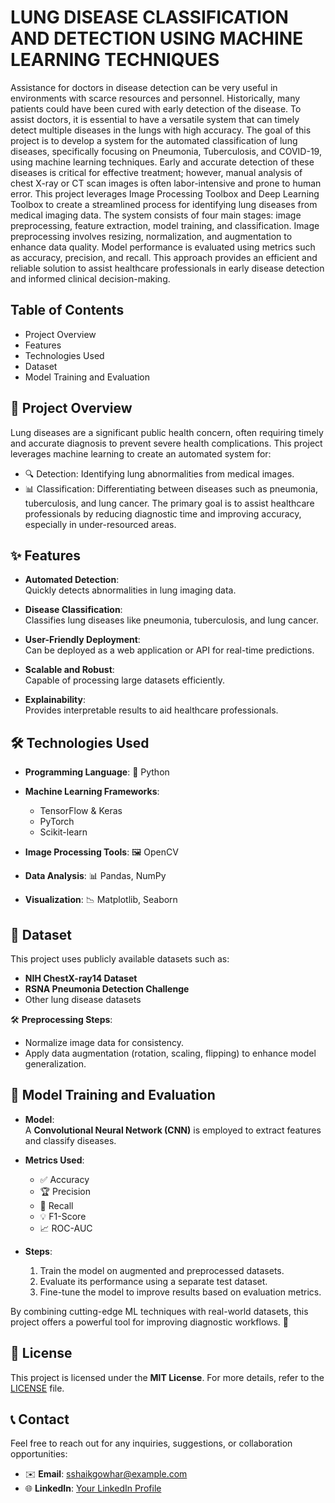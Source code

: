# LUNG DISEASE CLASSIFICATION AND DETECTION USING MACHINE LEARNING TECHNIQUES 
Assistance for doctors in disease detection can be very useful in environments with scarce resources and personnel. Historically, many patients could have been cured with early detection of the disease. 
To assist doctors, it is essential to have a versatile system that can timely detect multiple diseases in the lungs with high accuracy. 
The goal of this project is to develop a system for the automated classification of lung diseases, specifically focusing on Pneumonia, Tuberculosis, and COVID-19, using machine learning techniques. 
Early and accurate detection of these diseases is critical for effective treatment; however, manual analysis of chest X-ray or CT scan images is often labor-intensive and prone to human error. 
This project leverages Image Processing Toolbox and Deep Learning Toolbox to create a streamlined process for identifying lung diseases from medical imaging data. 
The system consists of four main stages: image preprocessing, feature extraction, model training, and classification. 
Image preprocessing involves resizing, normalization, and augmentation to enhance data quality. 
Model performance is evaluated using metrics such as accuracy, precision, and recall. 
This approach provides an efficient and reliable solution to assist healthcare professionals in early disease detection and informed clinical decision-making.


## Table of Contents
  * Project Overview
  * Features
  * Technologies Used
  * Dataset
  * Model Training and Evaluation 


## 🚀 Project Overview
Lung diseases are a significant public health concern, often requiring timely and accurate diagnosis to prevent severe health complications. 
This project leverages machine learning to create an automated system for:
  * 🔍 Detection: Identifying lung abnormalities from medical images.
  * 📊 Classification: Differentiating between diseases such as pneumonia, tuberculosis, and lung cancer.
The primary goal is to assist healthcare professionals by reducing diagnostic time and improving accuracy, especially in under-resourced areas.

## ✨ Features  

- **Automated Detection**:  
  Quickly detects abnormalities in lung imaging data.  

- **Disease Classification**:  
  Classifies lung diseases like pneumonia, tuberculosis, and lung cancer.  

- **User-Friendly Deployment**:  
  Can be deployed as a web application or API for real-time predictions.  

- **Scalable and Robust**:  
  Capable of processing large datasets efficiently.  

- **Explainability**:  
  Provides interpretable results to aid healthcare professionals.  

## 🛠️ Technologies Used  

- **Programming Language**: 🐍 Python  
- **Machine Learning Frameworks**:  
  - TensorFlow & Keras  
  - PyTorch  
  - Scikit-learn  

- **Image Processing Tools**: 🖼️ OpenCV  
- **Data Analysis**: 📊 Pandas, NumPy  
- **Visualization**: 📉 Matplotlib, Seaborn  



## 📂 Dataset  

This project uses publicly available datasets such as:  
- **NIH ChestX-ray14 Dataset**  
- **RSNA Pneumonia Detection Challenge**  
- Other lung disease datasets  

🛠️ **Preprocessing Steps**:  
- Normalize image data for consistency.  
- Apply data augmentation (rotation, scaling, flipping) to enhance model generalization.  



## 🤖 Model Training and Evaluation  

- **Model**:  
  A **Convolutional Neural Network (CNN)** is employed to extract features and classify diseases.  

- **Metrics Used**:  
  - ✅ Accuracy  
  - 🏆 Precision  
  - 🔄 Recall  
  - 💡 F1-Score  
  - 📈 ROC-AUC  

- **Steps**:  
  1. Train the model on augmented and preprocessed datasets.  
  2. Evaluate its performance using a separate test dataset.  
  3. Fine-tune the model to improve results based on evaluation metrics.  

By combining cutting-edge ML techniques with real-world datasets, this project offers a powerful tool for improving diagnostic workflows. 🌟


## 📜 License  

This project is licensed under the **MIT License**. For more details, refer to the [LICENSE](LICENSE) file.  


## 📞 Contact  

Feel free to reach out for any inquiries, suggestions, or collaboration opportunities:  
  - ✉️ **Email**: sshaikgowhar@example.com  
  - 🌐 **LinkedIn**: [Your LinkedIn Profile](https://www.linkedin.com/in/shaikgowhar672004/)   
